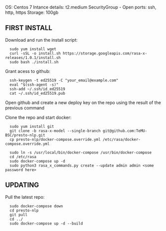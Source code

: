 
OS:
Centos 7
Intance details:
t2.medium
SecurityGroup - Open ports:
ssh, http, https
Storage:
100gb

## FIRST INSTALL

Download and run the install script: 
```
  sudo yum install wget
  curl -sSL -o install.sh https://storage.googleapis.com/rasa-x-releases/1.0.1/install.sh
  sudo bash ./install.sh
```

Grant acess to github:
```
  ssh-keygen -t ed25519 -C "your_email@example.com"
  eval "$(ssh-agent -s)"
  ssh-add ~/.ssh/id_ed25519
  cat ~/.ssh/id_ed25519.pub

```
Open github and create a new deploy key on the repo using the result of the previous command


Clone the repo and start docker:
```
  sudo yum install git
  git clone -b rasa-x-model --single-branch git@github.com:TeMU-BSC/presto-nlp.git
  cp presto-nlp/docker-compose.override.yml /etc/rasa/docker-compose.override.yml

  sudo ln -s /usr/local/bin/docker-compose /usr/bin/docker-compose
  cd /etc/rasa
  sudo docker-compose up -d
  sudo python3 rasa_x_commands.py create --update admin admin <some password here>
```

## UPDATING

Pull the latest repo:
```
  sudo docker-compose down
  cd presto-nlp
  git pull
  cd ../
  sudo docker-compose up -d --build
```